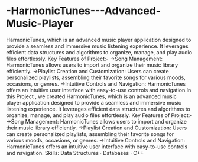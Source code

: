 # -HarmonicTunes---Advanced-Music-Player
HarmonicTunes, which is an advanced music player application designed to provide a seamless and immersive music listening experience. It leverages efficient data structures and algorithms to organize, manage, and play audio files effortlessly.
Key Features of Project:-
->Song Management: HarmonicTunes allows users to import and organize their music library efficiently. 
->Playlist Creation and Customization: Users can create personalized playlists, assembling their favorite songs for various moods, occasions, or genres.
->Intuitive Controls and Navigation: HarmonicTunes offers an intuitive user interface with easy-to-use controls and navigation.In this Project , we created HarmonicTunes, which is an advanced music player application designed to provide a seamless and immersive music listening experience. It leverages efficient data structures and algorithms to organize, manage, and play audio files effortlessly. Key Features of Project:- ->Song Management: HarmonicTunes allows users to import and organize their music library efficiently. ->Playlist Creation and Customization: Users can create personalized playlists, assembling their favorite songs for various moods, occasions, or genres. ->Intuitive Controls and Navigation: HarmonicTunes offers an intuitive user interface with easy-to-use controls and navigation.
Skills: Data Structures · Databases · C++
